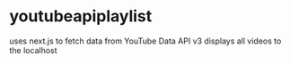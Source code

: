 # youtubeapiplaylist
uses next.js to fetch data from YouTube Data API v3 displays all videos to the localhost
